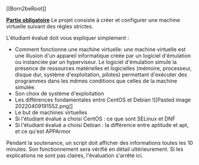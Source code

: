 [[Born2beRoot]]

<u>**Partie obligatoire**</u>
Le projet consiste à créer et configurer une machine virtuelle suivant des règles strictes.

L'étudiant évalué doit vous expliquer simplement :
- Comment fonctionne une machine virtuelle: une machine virtuelle est une illusion d'un appareil informatique créée par un logiciel d'émulation ou instanciée par un hyperviseur. Le logiciel d'émulation simule la présence de ressources matérielles et logicielles (mémoire, processeur, disque dur, système d'exploitation, pilotes) permettant d'exécuter des programmes dans les mêmes conditions que celles de la machine simulée. 
- Son choix de système d'exploitation
- Les différences fondamentales entre CentOS et Debian
![[Pasted image 20220409191552.png]]
- Le but de machines virtuelles
- Si l'étudiant évalué a choisi CentOS : ce que sont SELinux et DNF
- Si l'étudiant évalué a choisi Debian : la différence entre aptitude et apt, et ce qu'est APPArmor

Pendant la soutenance, un script doit afficher des informations toutes les 10 minutes. Son fonctionnement sera vérifié en détail ultérieurement. Si les explications ne sont pas claires, l'évaluation s'arrête ici.